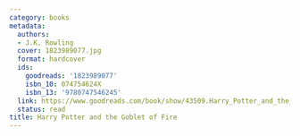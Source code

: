 ```yaml
---
category: books
metadata:
  authors:
  - J.K. Rowling
  cover: 1823989077.jpg
  format: hardcover
  ids:
    goodreads: '1823989077'
    isbn_10: 074754624X
    isbn_13: '9780747546245'
  link: https://www.goodreads.com/book/show/43509.Harry_Potter_and_the_Goblet_of_Fire
  status: read
title: Harry Potter and the Goblet of Fire
---
```

